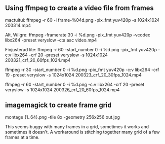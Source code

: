 ## Using ffmpeg to create a video file from frames

mactuitui:
ffmpeg -r 60 -i frame-%04d.png -pix_fmt yuv420p -s 1024x1024 200314.mp4

Alt, Wilgre:
ffmpeg -framerate 30 -i %d.png -pix_fmt yuv420p -vcodec libx264 -preset veryslow -c:a aac video.mp4

Finjusterad lite:
ffmpeg -r 60 -start_number 0 -i %d.png -pix_fmt yuv420p -c:v libx264 -crf 20 -preset veryslow -s 1024x1024 200321_crf_20_60fps_1024.mp4

ffmpeg -r 30 -start_number 0 -i %d.png -pix_fmt yuv420p -c:v libx264 -crf 19 -preset veryslow -s 1024x1024 200323_crf_20_30fps_1024.mp4

ffmpeg -r 60 -start_number 0 -i %d.png -c:v libx264 -crf 20 -preset veryslow -s 1024x1024 200326_crf_20_60fps_1024.mp4

## imagemagick to create frame grid

montage {1..64}.png -tile 8x -geometry 256x256 out.jpg

This seems buggy with many frames in a grid, sometimes it works and sometimes it doesn't. A workaround is stitching together many grid of a few frames at a time.